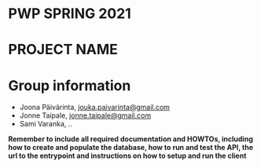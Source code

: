 # PWP SPRING 2021
# PROJECT NAME
# Group information
* Joona Päivärinta, jouka.paivarinta@gmail.com
* Jonne Taipale, jonne.taipale@gmail.com
* Sami Varanka, ..

__Remember to include all required documentation and HOWTOs, including how to create and populate the database, how to run and test the API, the url to the entrypoint and instructions on how to setup and run the client__


